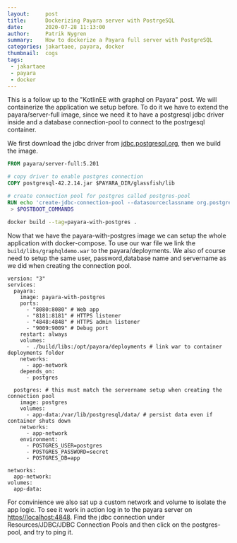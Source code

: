 ```yaml
---
layout:     post
title:      Dockerizing Payara server with PostrgeSQL
date:       2020-07-28 11:13:00
author:     Patrik Nygren
summary:    How to dockerize a Payara full server with PostgreSQL
categories: jakartaee, payara, docker
thumbnail:  cogs
tags:
 - jakartaee
 - payara
 - docker
---
```


This is a follow up to the "KotlinEE with graphql on Payara" post. We will containerize the application we setup before. To do it we have to extend the payara/server-full image, since we need it to have a postgresql jdbc driver inside and a database connection-pool to connect to the postrgesql container.

We first download the jdbc driver from [jdbc.postgresql.org](https://jdbc.postgresql.org/download.html), then we build the image.

```dockerfile
FROM payara/server-full:5.201

# copy driver to enable postgres connection
COPY postgresql-42.2.14.jar $PAYARA_DIR/glassfish/lib

# create connection pool for postgres called postgres-pool
RUN echo 'create-jdbc-connection-pool --datasourceclassname org.postgresql.ds.PGConnectionPoolDataSource --restype javax.sql.ConnectionPoolDataSource --property user=postgres:password=secret:DatabaseName=app:ServerName=postgres:port=5432 postgres-pool' \
 > $POSTBOOT_COMMANDS
```

```bash
docker build --tag=payara-with-postgres .
```

Now that we have the payara-with-postgres image we can setup the whole application with docker-compose. To use our war file we link the `build/libs/graphqldemo.war` to the payara/deployments. We also of course need to setup the same user, password,database name and servername as we did when creating the connection pool.

```docker
version: "3"
services:
  payara:
    image: payara-with-postgres
    ports:
      - "8080:8080" # Web app
      - "8181:8181" # HTTPS listener
      - "4848:4848" # HTTPS admin listener
      - "9009:9009" # Debug port
    restart: always
    volumes:
      - ./build/libs:/opt/payara/deployments # link war to container deployments folder
    networks:
      - app-network
    depends_on:
      - postgres

  postgres: # this must match the servername setup when creating the connection pool
    image: postgres
    volumes:
      - app-data:/var/lib/postgresql/data/ # persist data even if container shuts down
    networks:
      - app-network
    environment:
      - POSTGRES_USER=postgres
      - POSTGRES_PASSWORD=secret
      - POSTGRES_DB=app

networks:
  app-network:
volumes:
  app-data:
```

For convinience we also sat up a custom network and volume to isolate the app logic. To see it work in action log in to the payara server on [https//localhost:4848]([https//localhost:4848]). Find the jdbc connection under Resources/JDBC/JDBC Connection Pools and then click on the postgres-pool, and try to ping it.